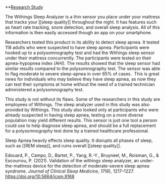 **[Research Study](https://doi.org/10.5664/jcsm.9168)

The Withings Sleep Analyzer is a thin sensor you place under your mattress that tracks your [[sleep quality]] throughout the night. It has features such as heart rate tracking, snore detection, and overall sleep analysis. All of this information is then easily accessed though an app on your smartphone.

Researchers tested this product in its ability to detect sleep apnea. It tested 118 adults who were suspected to have sleep apnea. Participants were hooked up to a polysomnography test and had the Withings sleep sensor under their mattress concurrently. The participants were tested on their apnea-hypopnea index (AHI). The results showed that the sleep sensor had similar results compared to the polysomnography test. The sensor was able to flag moderate to severe sleep-apnea in over 85% of cases.  This is great news for individuals who may believe they have sleep apnea, as now they can test their symptoms at home without the need of a trained technician administered a polysomnography test.

This study is not without its flaws. Some of the researchers in this study are employees of Withings. The sleep analyzer used in this study was also provided by Withings. This study also looked only at participants who were already suspected in having sleep apnea, testing on a more diverse population may yield different results. This sensor is just one tool a person could use to help diagnose sleep apnea, and should be a full replacement for a polysomnography test done by a trained healthcare professional.

Sleep Apnea heavily effects sleep quality. It disrupts all phases of sleep, such as [[REM sleep]], and ruins overall [[sleep quality]].


Edouard, P., Campo, D., Bartet, P., Yang, R.-Y., Bruyneel, M., Roisman, G., & Escourrou, P. (2021). Validation of the withings sleep analyzer, an under-the-mattress device for the detection of moderate-severe sleep apnea syndrome. _Journal of Clinical Sleep Medicine_, _17_(6), 1217–1227. https://doi.org/10.5664/jcsm.9168